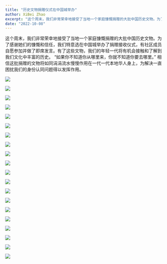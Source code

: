 ```yaml
---
title: "历史文物捐赠仪式在中国城举办"
author: XiBei Zhao
excerpt: "这个周末，我们非常荣幸地接受了当地一个家庭慷慨捐赠的大批中国历史文物。为了感谢她们的慷慨和信任，我们特意选在中国城举办了捐赠接收仪式，有社区成员自愿参加并做了即席发言。有了这些文物，我们的年轻一代将有机会接触和了解到我们文化中丰富的历史。相信这批捐赠的文物将如同涓涓流水慢慢作用在一代一代本地华人身上，为解决一直困扰我们的身份认同问题得以发挥作用。"
date: "2022-10-08"
---
```


这个周末，我们非常荣幸地接受了当地一个家庭慷慨捐赠的大批中国历史文物。为了感谢她们的慷慨和信任，我们特意选在中国城举办了捐赠接收仪式，有社区成员自愿参加并做了即席发言。有了这些文物，我们的年轻一代将有机会接触和了解到我们文化中丰富的历史。 “如果你不知道你从哪里来，你就不知道你要去哪里。” 相信这批捐赠的文物将如同涓涓流水慢慢作用在一代一代本地华人身上，为解决一直困扰我们的身份认同问题得以发挥作用。

![](https://res.cloudinary.com/dhngj18do/image/upload/f_auto,q_auto/v1/images/311019367_1794691964236696_247436203609188231_n)

![](https://res.cloudinary.com/dhngj18do/image/upload/f_auto,q_auto/v1/images/310741613_1794692370903322_962658104921838603_n)

![](https://res.cloudinary.com/dhngj18do/image/upload/f_auto,q_auto/v1/images/310982354_1794692300903329_4855804613777131501_n)

![](https://res.cloudinary.com/dhngj18do/image/upload/f_auto,q_auto/v1/images/310932180_1794691877570038_2377574068640457540_n)

![](https://res.cloudinary.com/dhngj18do/image/upload/f_auto,q_auto/v1/images/310736418_1794692577569968_9164729046732449998_n)

![](https://res.cloudinary.com/dhngj18do/image/upload/f_auto,q_auto/v1/images/310805913_1794692790903280_3772379779876719709_n)

![](https://res.cloudinary.com/dhngj18do/image/upload/f_auto,q_auto/v1/images/310954225_1794691890903370_4623514509240673180_n)

![](https://res.cloudinary.com/dhngj18do/image/upload/f_auto,q_auto/v1/images/309937902_1794692220903337_1217547836117530274_n)

![](https://res.cloudinary.com/dhngj18do/image/upload/f_auto,q_auto/v1/images/311015857_1794692820903277_8325993890864612457_n)

![](https://res.cloudinary.com/dhngj18do/image/upload/f_auto,q_auto/v1/images/310839581_1794692274236665_5589473008047685718_n)

![](https://res.cloudinary.com/dhngj18do/image/upload/f_auto,q_auto/v1/images/310922130_1794692430903316_5758193572464798930_n)

![](https://res.cloudinary.com/dhngj18do/image/upload/f_auto,q_auto/v1/images/311109969_1794693047569921_1138947892214597338_n)

![](https://res.cloudinary.com/dhngj18do/image/upload/f_auto,q_auto/v1/images/311277698_1794692460903313_3864848085322706273_n)

![](https://res.cloudinary.com/dhngj18do/image/upload/f_auto,q_auto/v1/images/310381623_1794692634236629_6636516914315704430_n)

![](https://res.cloudinary.com/dhngj18do/image/upload/f_auto,q_auto/v1/images/310432524_1794692837569942_4479044081479241300_n)

![](https://res.cloudinary.com/dhngj18do/image/upload/f_auto,q_auto/v1/images/310828661_1794693347569891_500963518332038176_n)

![](https://res.cloudinary.com/dhngj18do/image/upload/f_auto,q_auto/v1/images/310958445_1794693260903233_4865689195010176258_n)

![](https://res.cloudinary.com/dhngj18do/image/upload/f_auto,q_auto/v1/images/311106097_1794693394236553_2973050139864807122_n)

![](https://res.cloudinary.com/dhngj18do/image/upload/f_auto,q_auto/v1/images/310744174_1794693297569896_3305254904374916348_n)

![](https://res.cloudinary.com/dhngj18do/image/upload/f_auto,q_auto/v1/images/310985159_1794692087570017_7167647975579280123_n)
